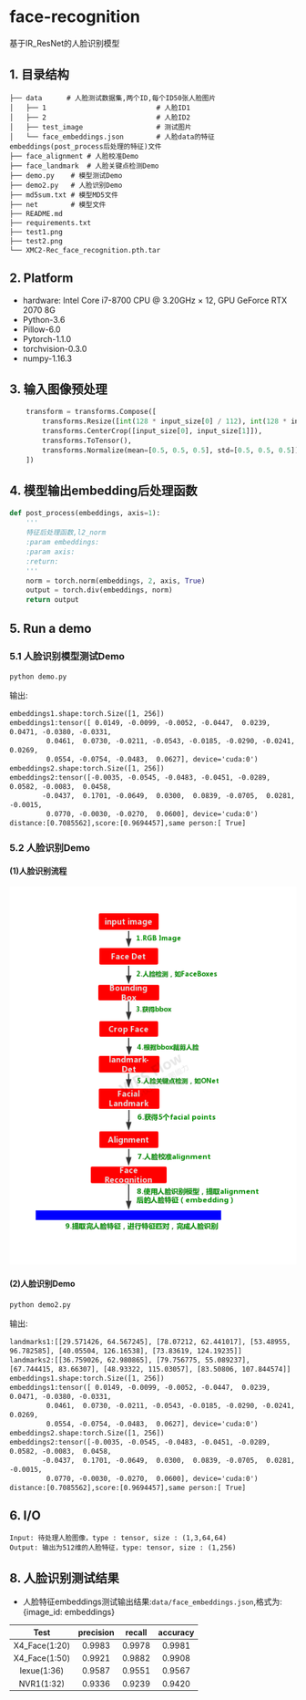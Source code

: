 # face-recognition
基于IR_ResNet的人脸识别模型
## 1. 目录结构

```
├── data      # 人脸测试数据集,两个ID,每个ID50张人脸图片
│   ├── 1                           # 人脸ID1
│   ├── 2                           # 人脸ID2
│   ├── test_image                  # 测试图片
│   └── face_embeddings.json        # 人脸data的特征embeddings(post_process后处理的特征)文件
├── face_alignment # 人脸校准Demo
├── face_landmark  # 人脸关键点检测Demo
├── demo.py    # 模型测试Demo
├── demo2.py   # 人脸识别Demo
├── md5sum.txt # 模型MD5文件
├── net        # 模型文件
├── README.md
├── requirements.txt
├── test1.png
├── test2.png
└── XMC2-Rec_face_recognition.pth.tar

```
## 2. Platform
- hardware: Intel Core i7-8700 CPU @ 3.20GHz × 12, GPU GeForce RTX 2070 8G
- Python-3.6
- Pillow-6.0
- Pytorch-1.1.0
- torchvision-0.3.0
- numpy-1.16.3


## 3. 输入图像预处理
```python
    transform = transforms.Compose([
        transforms.Resize([int(128 * input_size[0] / 112), int(128 * input_size[0] / 112)]),
        transforms.CenterCrop([input_size[0], input_size[1]]),
        transforms.ToTensor(),
        transforms.Normalize(mean=[0.5, 0.5, 0.5], std=[0.5, 0.5, 0.5]),
    ])

```
## 4. 模型输出embedding后处理函数

```python
def post_process(embeddings, axis=1):
    '''
    特征后处理函数,l2_norm
    :param embeddings:
    :param axis:
    :return:
    '''
    norm = torch.norm(embeddings, 2, axis, True)
    output = torch.div(embeddings, norm)
    return output
```

## 5. Run a demo

### 5.1 人脸识别模型测试Demo
```bash
python demo.py 
```

输出:

```
embeddings1.shape:torch.Size([1, 256])
embeddings1:tensor([ 0.0149, -0.0099, -0.0052, -0.0447,  0.0239,  0.0471, -0.0380, -0.0331,
         0.0461,  0.0730, -0.0211, -0.0543, -0.0185, -0.0290, -0.0241,  0.0269,
         0.0554, -0.0754, -0.0483,  0.0627], device='cuda:0')
embeddings2.shape:torch.Size([1, 256])
embeddings2:tensor([-0.0035, -0.0545, -0.0483, -0.0451, -0.0289,  0.0582, -0.0083,  0.0458,
        -0.0437,  0.1701, -0.0649,  0.0300,  0.0839, -0.0705,  0.0281, -0.0015,
         0.0770, -0.0030, -0.0270,  0.0600], device='cuda:0')
distance:[0.7085562],score:[0.9694457],same person:[ True]

```


### 5.2 人脸识别Demo
#### (1)人脸识别流程

![](framework.png)

#### (2)人脸识别Demo
```bash
python demo2.py 
```

输出:

```
landmarks1:[[29.571426, 64.567245], [78.07212, 62.441017], [53.48955, 96.782585], [40.05504, 126.16538], [73.83619, 124.19235]]
landmarks2:[[36.759026, 62.980865], [79.756775, 55.089237], [67.744415, 83.66307], [48.93322, 115.03057], [83.50806, 107.844574]]
embeddings1.shape:torch.Size([1, 256])
embeddings1:tensor([ 0.0149, -0.0099, -0.0052, -0.0447,  0.0239,  0.0471, -0.0380, -0.0331,
         0.0461,  0.0730, -0.0211, -0.0543, -0.0185, -0.0290, -0.0241,  0.0269,
         0.0554, -0.0754, -0.0483,  0.0627], device='cuda:0')
embeddings2.shape:torch.Size([1, 256])
embeddings2:tensor([-0.0035, -0.0545, -0.0483, -0.0451, -0.0289,  0.0582, -0.0083,  0.0458,
        -0.0437,  0.1701, -0.0649,  0.0300,  0.0839, -0.0705,  0.0281, -0.0015,
         0.0770, -0.0030, -0.0270,  0.0600], device='cuda:0')
distance:[0.7085562],score:[0.9694457],same person:[ True]

```

## 6. I/O

```
Input: 待处理人脸图像，type : tensor, size : (1,3,64,64)
Output: 输出为512维的人脸特征，type: tensor, size : (1,256)

```



## 8. 人脸识别测试结果

- 人脸特征embeddings测试输出结果:`data/face_embeddings.json`,格式为:{image_id: embeddings}


|Test|precision|recall|accuracy|
|:-----:|:-----:|:--------:|:--------:|
|X4_Face(1:20)|0.9983|0.9978|0.9981|
|X4_Face(1:50)|0.9921|0.9882|0.9908|
|lexue(1:36)|0.9587|0.9551|0.9567|
|NVR1(1:32)|0.9336|0.9239|0.9420|

